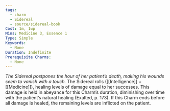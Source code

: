 ```yaml
---
tags:
  - charm
  - Sidereal
  - source/sidereal-book
Cost: 1m, 1wp
Mins: Medicine 3, Essence 1
Type: Simple
Keywords:
  - None
Duration: Indefinite
Prerequisite Charms:
  - None
---
```

*The Sidereal postpones the hour of her patient’s death, making his wounds seem to vanish with a touch.*
The Sidereal rolls ([[Intelligence]] + [[Medicine]]), healing levels of damage equal to her successes. This damage is held in abeyance for this Charm’s duration, diminishing over time with the patient’s natural healing (Exalted, p. 173). If this Charm ends before all damage is healed, the remaining levels are inflicted on the patient.